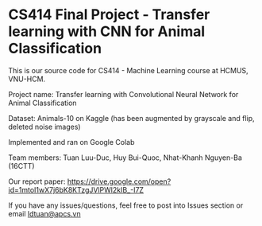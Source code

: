 # CS414 Final Project - Transfer learning with CNN for Animal Classification
This is our source code for CS414 - Machine Learning course at HCMUS, VNU-HCM.

Project name: Transfer learning with Convolutional Neural Network for Animal Classification

Dataset: Animals-10 on Kaggle (has been augmented by grayscale and flip, deleted noise images)

Implemented and ran on Google Colab

Team members: Tuan Luu-Duc, Huy Bui-Quoc, Nhat-Khanh Nguyen-Ba (16CTT)

Our report paper: https://drive.google.com/open?id=1mtoI1wX7j6bK8KTzgJVlPWl2kIB_-I7Z

If you have any issues/questions, feel free to post into Issues section or email ldtuan@apcs.vn
